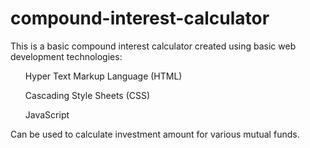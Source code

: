 # compound-interest-calculator
<p>This is a basic compound interest calculator created using basic web development technologies:</p>
<ol>Hyper Text Markup Language (HTML)</ol>
<ol>Cascading Style Sheets (CSS)</ol>
<ol>JavaScript</ol>
<p>Can be used to calculate investment amount for various mutual funds.</p>
